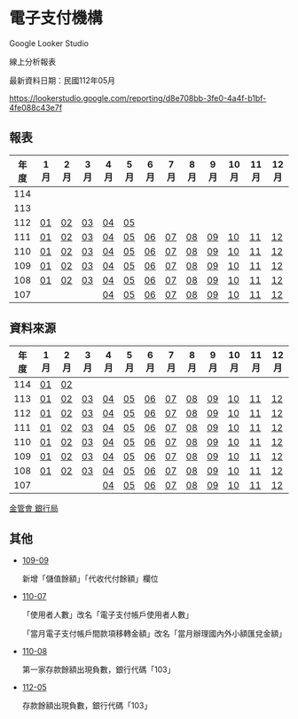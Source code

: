 # 電子支付機構

Google Looker Studio

線上分析報表

最新資料日期：民國112年05月

https://lookerstudio.google.com/reporting/d8e708bb-3fe0-4a4f-b1bf-4fe088c43e7f



## 報表

| 年度 | 1月                     | 2月                     | 3月                     | 4月                     | 5月                     | 6月                     | 7月                     | 8月                     | 9月                     | 10月                    | 11月                    | 12月                    |
| ---- | ----------------------- | ----------------------- | ----------------------- | ----------------------- | ----------------------- | ----------------------- | ----------------------- | ----------------------- | ----------------------- | ----------------------- | ----------------------- | ----------------------- |
| 114 |  |  |  |  |  |  |  |  |  |  |  |  |
| 113 |  |  |  |  |  |  |  |  |  |  |  |  |
| 112 | [01](./docs/report/11201.md) | [02](./docs/report/11202.md) | [03](./docs/report/11203.md) | [04](./docs/report/11204.md) | [05](./docs/report/11205.md) |  |  |  |  |  |  |  |
| 111  | [01](./docs/report/11101.md) | [02](./docs/report/11102.md) | [03](./docs/report/11103.md) | [04](./docs/report/11104.md) | [05](./docs/report/11105.md) | [06](./docs/report/11106.md) | [07](./docs/report/11107.md) | [08](./docs/report/11108.md) | [09](./docs/report/11109.md) | [10](./docs/report/11110.md) | [11](./docs/report/11111.md) | [12](./docs/report/11112.md) |
| 110  | [01](./docs/report/11001.md) | [02](./docs/report/11002.md) | [03](./docs/report/11003.md) | [04](./docs/report/11004.md) | [05](./docs/report/11005.md) | [06](./docs/report/11006.md) | [07](./docs/report/11007.md) | [08](./docs/report/11008.md) | [09](./docs/report/11009.md) | [10](./docs/report/11010.md) | [11](./docs/report/11011.md) | [12](./docs/report/11012.md) |
| 109  | [01](./docs/report/10901.md) | [02](./docs/report/10902.md) | [03](./docs/report/10903.md) | [04](./docs/report/10904.md) | [05](./docs/report/10905.md) | [06](./docs/report/10906.md) | [07](./docs/report/10907.md) | [08](./docs/report/10908.md) | [09](./docs/report/10909.md) | [10](./docs/report/10910.md) | [11](./docs/report/10911.md) | [12](./docs/report/10912.md) |
| 108  | [01](./docs/report/10801.md) | [02](./docs/report/10802.md) | [03](./docs/report/10803.md) | [04](./docs/report/10804.md) | [05](./docs/report/10805.md) | [06](./docs/report/10806.md) | [07](./docs/report/10807.md) | [08](./docs/report/10808.md) | [09](./docs/report/10809.md) | [10](./docs/report/10810.md) | [11](./docs/report/10811.md) | [12](./docs/report/10812.md) |
| 107  |                         |                         |                         | [04](./docs/report/10704.md) | [05](./docs/report/10705.md) | [06](./docs/report/10706.md) | [07](./docs/report/10707.md) | [08](./docs/report/10708.md) | [09](./docs/report/10709.md) | [10](./docs/report/10710.md) | [11](./docs/report/10711.md) | [12](./docs/report/10712.md) |



## 資料來源

| 年度 | 1月                                                          | 2月                                                          | 3月                                                          | 4月                                                          | 5月                                                          | 6月                                                          | 7月                                                          | 8月                                                          | 9月                                                          | 10月                                                         | 11月                                                         | 12月                                                         |
| ---- | ------------------------------------------------------------ | ------------------------------------------------------------ | ------------------------------------------------------------ | ------------------------------------------------------------ | ------------------------------------------------------------ | ------------------------------------------------------------ | ------------------------------------------------------------ | ------------------------------------------------------------ | ------------------------------------------------------------ | ------------------------------------------------------------ | ------------------------------------------------------------ | ------------------------------------------------------------ |
| 114  | [01](https://www.banking.gov.tw/ch/home.jsp?id=540&parentpath=0,524,539&mcustomize=news_view.jsp&dataserno=202503130003&dtable=News) | [02](https://www.banking.gov.tw/ch/home.jsp?id=540&parentpath=0,524,539&mcustomize=news_view.jsp&dataserno=202504100004&dtable=News) |                                                              |                                                              |                                                              |                                                              |                                                              |                                                              |                                                              |                                                              |                                                              |                                                              |
| 113  | [01](https://www.banking.gov.tw/ch/home.jsp?id=540&parentpath=0,524,539&mcustomize=news_view.jsp&dataserno=202403140002&dtable=News) | [02](https://www.banking.gov.tw/ch/home.jsp?id=540&parentpath=0,524,539&mcustomize=news_view.jsp&dataserno=202404110001&dtable=News) | [03](https://www.banking.gov.tw/ch/home.jsp?id=540&parentpath=0,524,539&mcustomize=news_view.jsp&dataserno=202405090001&dtable=News) | [04](https://www.banking.gov.tw/ch/home.jsp?id=540&parentpath=0,524,539&mcustomize=news_view.jsp&dataserno=202406130001&dtable=News) | [05](https://www.banking.gov.tw/ch/home.jsp?id=540&parentpath=0,524,539&mcustomize=news_view.jsp&dataserno=202407110001&dtable=News) | [06](https://www.banking.gov.tw/ch/home.jsp?id=540&parentpath=0,524,539&mcustomize=news_view.jsp&dataserno=202408080001&dtable=News) | [07](https://www.banking.gov.tw/ch/home.jsp?id=540&parentpath=0,524,539&mcustomize=news_view.jsp&dataserno=202409120003&dtable=News) | [08](https://www.banking.gov.tw/ch/home.jsp?id=540&parentpath=0,524,539&mcustomize=news_view.jsp&dataserno=202410150003&dtable=News) | [09](https://www.banking.gov.tw/ch/home.jsp?id=540&parentpath=0,524,539&mcustomize=news_view.jsp&dataserno=202411140002&dtable=News) | [10](https://www.banking.gov.tw/ch/home.jsp?id=540&parentpath=0,524,539&mcustomize=news_view.jsp&dataserno=202412120004&dtable=News) | [11](https://www.banking.gov.tw/ch/home.jsp?id=540&parentpath=0,524,539&mcustomize=news_view.jsp&dataserno=202501140003&dtable=News) | [12](https://www.banking.gov.tw/ch/home.jsp?id=540&parentpath=0,524,539&mcustomize=news_view.jsp&dataserno=202502130001&dtable=News) |
| 112  | [01](https://www.banking.gov.tw/ch/home.jsp?id=540&parentpath=0,524,539&mcustomize=news_view.jsp&dataserno=202303090001&dtable=News) | [02](https://www.banking.gov.tw/ch/home.jsp?id=540&parentpath=0,524,539&mcustomize=news_view.jsp&dataserno=202304130001&dtable=News) | [03](https://www.banking.gov.tw/ch/home.jsp?id=540&parentpath=0,524,539&mcustomize=news_view.jsp&dataserno=202305110001&dtable=News) | [04](https://www.banking.gov.tw/ch/home.jsp?id=540&parentpath=0,524,539&mcustomize=news_view.jsp&dataserno=202306130003&dtable=News) | [05](https://www.banking.gov.tw/ch/home.jsp?id=540&parentpath=0,524,539&mcustomize=news_view.jsp&dataserno=202307110002&dtable=News) | [06](https://www.banking.gov.tw/ch/home.jsp?id=540&parentpath=0,524,539&mcustomize=news_view.jsp&dataserno=202308100003&dtable=News) | [07](https://www.banking.gov.tw/ch/home.jsp?id=540&parentpath=0,524,539&mcustomize=news_view.jsp&dataserno=202309120002&dtable=News) | [08](https://www.banking.gov.tw/ch/home.jsp?id=540&parentpath=0,524,539&mcustomize=news_view.jsp&dataserno=202310120001&dtable=News) | [09](https://www.banking.gov.tw/ch/home.jsp?id=540&parentpath=0,524,539&mcustomize=news_view.jsp&dataserno=202311090001&dtable=News) | [10](https://www.banking.gov.tw/ch/home.jsp?id=540&parentpath=0,524,539&mcustomize=news_view.jsp&dataserno=202312140003&dtable=News) | [11](https://www.banking.gov.tw/ch/home.jsp?id=540&parentpath=0,524,539&mcustomize=news_view.jsp&dataserno=202401110001&dtable=News) | [12](https://www.banking.gov.tw/ch/home.jsp?id=540&parentpath=0,524,539&mcustomize=news_view.jsp&dataserno=202402150003&dtable=News) |
| 111  | [01](https://www.banking.gov.tw/ch/home.jsp?id=540&parentpath=0,524,539&mcustomize=news_view.jsp&dataserno=202203100001&dtable=News) | [02](https://www.banking.gov.tw/ch/home.jsp?id=540&parentpath=0,524,539&mcustomize=news_view.jsp&dataserno=202204140003&dtable=News) | [03](https://www.banking.gov.tw/ch/home.jsp?id=540&parentpath=0,524,539&mcustomize=news_view.jsp&dataserno=202205120004&dtable=News) | [04](https://www.banking.gov.tw/ch/home.jsp?id=540&parentpath=0,524,539&mcustomize=news_view.jsp&dataserno=202206090003&dtable=News) | [05](https://www.banking.gov.tw/ch/home.jsp?id=540&parentpath=0,524,539&mcustomize=news_view.jsp&dataserno=202207140001&dtable=News) | [06](https://www.banking.gov.tw/ch/home.jsp?id=540&parentpath=0,524,539&mcustomize=news_view.jsp&dataserno=202208110001&dtable=News) | [07](https://www.banking.gov.tw/ch/home.jsp?id=540&parentpath=0,524,539&mcustomize=news_view.jsp&dataserno=202209080002&dtable=News) | [08](https://www.banking.gov.tw/ch/home.jsp?id=540&parentpath=0,524,539&mcustomize=news_view.jsp&dataserno=202210110002&dtable=News) | [09](https://www.banking.gov.tw/ch/home.jsp?id=540&parentpath=0,524,539&mcustomize=news_view.jsp&dataserno=202211100002&dtable=News) | [10](https://www.banking.gov.tw/ch/home.jsp?id=540&parentpath=0,524,539&mcustomize=news_view.jsp&dataserno=202212080004&dtable=News) | [11](https://www.banking.gov.tw/ch/home.jsp?id=540&parentpath=0,524,539&mcustomize=news_view.jsp&dataserno=202301100004&dtable=News) | [12](https://www.banking.gov.tw/ch/home.jsp?id=540&parentpath=0,524,539&mcustomize=news_view.jsp&dataserno=202302090001&dtable=News) |
| 110  | [01](https://www.banking.gov.tw/ch/home.jsp?id=540&parentpath=0,524,539&mcustomize=news_view.jsp&dataserno=202103110001&dtable=News) | [02](https://www.banking.gov.tw/ch/home.jsp?id=540&parentpath=0,524,539&mcustomize=news_view.jsp&dataserno=202104080002&dtable=News) | [03](https://www.banking.gov.tw/ch/home.jsp?id=540&parentpath=0,524,539&mcustomize=news_view.jsp&dataserno=202105060001&dtable=News) | [04](https://www.banking.gov.tw/ch/home.jsp?id=540&parentpath=0,524,539&mcustomize=news_view.jsp&dataserno=202106100005&dtable=News) | [05](https://www.banking.gov.tw/ch/home.jsp?id=540&parentpath=0,524,539&mcustomize=news_view.jsp&dataserno=202107080003&dtable=News) | [06](https://www.banking.gov.tw/ch/home.jsp?id=540&parentpath=0,524,539&mcustomize=news_view.jsp&dataserno=202108120001&dtable=News) | [07](https://www.banking.gov.tw/ch/home.jsp?id=540&parentpath=0,524,539&mcustomize=news_view.jsp&dataserno=202109090004&dtable=News) | [08](https://www.banking.gov.tw/ch/home.jsp?id=540&parentpath=0,524,539&mcustomize=news_view.jsp&dataserno=202110070003&dtable=News) | [09](https://www.banking.gov.tw/ch/home.jsp?id=540&parentpath=0,524,539&mcustomize=news_view.jsp&dataserno=202111110003&dtable=News) | [10](https://www.banking.gov.tw/ch/home.jsp?id=540&parentpath=0,524,539&mcustomize=news_view.jsp&dataserno=202112090001&dtable=News) | [11](https://www.banking.gov.tw/ch/home.jsp?id=540&parentpath=0,524,539&mcustomize=news_view.jsp&dataserno=202201130003&dtable=News) | [12](https://www.banking.gov.tw/ch/home.jsp?id=540&parentpath=0,524,539&mcustomize=news_view.jsp&dataserno=202202100002&dtable=News) |
| 109  | [01](https://www.banking.gov.tw/ch/home.jsp?id=540&parentpath=0,524,539&mcustomize=news_view.jsp&dataserno=202003050003&dtable=News) | [02](https://www.banking.gov.tw/ch/home.jsp?id=540&parentpath=0,524,539&mcustomize=news_view.jsp&dataserno=202004070002&dtable=News) | [03](https://www.banking.gov.tw/ch/home.jsp?id=540&parentpath=0,524,539&mcustomize=news_view.jsp&dataserno=202005050002&dtable=News) | [04](https://www.banking.gov.tw/ch/home.jsp?id=540&parentpath=0,524,539&mcustomize=news_view.jsp&dataserno=202006040002&dtable=News) | [05](https://www.banking.gov.tw/ch/home.jsp?id=540&parentpath=0,524,539&mcustomize=news_view.jsp&dataserno=202007020004&dtable=News) | [06](https://www.banking.gov.tw/ch/home.jsp?id=540&parentpath=0,524,539&mcustomize=news_view.jsp&dataserno=202008040005&dtable=News) | [07](https://www.banking.gov.tw/ch/home.jsp?id=540&parentpath=0,524,539&mcustomize=news_view.jsp&dataserno=202009080003&dtable=News) | [08](https://www.banking.gov.tw/ch/home.jsp?id=540&parentpath=0,524,539&mcustomize=news_view.jsp&dataserno=202010060005&dtable=News) | [09](https://www.banking.gov.tw/ch/home.jsp?id=540&parentpath=0,524,539&mcustomize=news_view.jsp&dataserno=202011100002&dtable=News) | [10](https://www.banking.gov.tw/ch/home.jsp?id=540&parentpath=0,524,539&mcustomize=news_view.jsp&dataserno=202012100001&dtable=News) | [11](https://www.banking.gov.tw/ch/home.jsp?id=540&parentpath=0,524,539&mcustomize=news_view.jsp&dataserno=202101070003&dtable=News) | [12](https://www.banking.gov.tw/ch/home.jsp?id=540&parentpath=0,524,539&mcustomize=news_view.jsp&dataserno=202102040003&dtable=News) |
| 108  | [01](https://www.banking.gov.tw/ch/home.jsp?id=540&parentpath=0,524,539&mcustomize=news_view.jsp&dataserno=201903070002&dtable=News) | [02](https://www.banking.gov.tw/ch/home.jsp?id=540&parentpath=0,524,539&mcustomize=news_view.jsp&dataserno=201903280003&dtable=News) | [03](https://www.banking.gov.tw/ch/home.jsp?id=540&parentpath=0,524,539&mcustomize=news_view.jsp&dataserno=201904300003&dtable=News) | [04](https://www.banking.gov.tw/ch/home.jsp?id=540&parentpath=0,524,539&mcustomize=news_view.jsp&dataserno=201905300004&dtable=News) | [05](https://www.banking.gov.tw/ch/home.jsp?id=540&parentpath=0,524,539&mcustomize=news_view.jsp&dataserno=201906270005&dtable=News) | [06](https://www.banking.gov.tw/ch/home.jsp?id=540&parentpath=0,524,539&mcustomize=news_view.jsp&dataserno=201908010004&dtable=News) | [07](https://www.banking.gov.tw/ch/home.jsp?id=540&parentpath=0,524,539&mcustomize=news_view.jsp&dataserno=201908290005&dtable=News) | [08](https://www.banking.gov.tw/ch/home.jsp?id=540&parentpath=0,524,539&mcustomize=news_view.jsp&dataserno=201910030004&dtable=News) | [09](https://www.banking.gov.tw/ch/home.jsp?id=540&parentpath=0,524,539&mcustomize=news_view.jsp&dataserno=201910290007&dtable=News) | [10](https://www.banking.gov.tw/ch/home.jsp?id=540&parentpath=0,524,539&mcustomize=news_view.jsp&dataserno=201912030001&dtable=News) | [11](https://www.banking.gov.tw/ch/home.jsp?id=540&parentpath=0,524,539&mcustomize=news_view.jsp&dataserno=201912310003&dtable=News) | [12](https://www.banking.gov.tw/ch/home.jsp?id=540&parentpath=0,524,539&mcustomize=news_view.jsp&dataserno=202002110003&dtable=News) |
| 107  |                                                              |                                                              |                                                              | [04](https://www.banking.gov.tw/ch/home.jsp?id=540&parentpath=0,524,539&mcustomize=news_view.jsp&dataserno=201806050005&dtable=News) | [05](https://www.banking.gov.tw/ch/home.jsp?id=540&parentpath=0,524,539&mcustomize=news_view.jsp&dataserno=201807050004&dtable=News) | [06](https://www.banking.gov.tw/ch/home.jsp?id=540&parentpath=0,524,539&mcustomize=news_view.jsp&dataserno=201808020002&dtable=News) | [07](https://www.banking.gov.tw/ch/home.jsp?id=540&parentpath=0,524,539&mcustomize=news_view.jsp&dataserno=201809040005&dtable=News) | [08](https://www.banking.gov.tw/ch/home.jsp?id=540&parentpath=0,524,539&mcustomize=news_view.jsp&dataserno=201810020008&dtable=News) | [09](https://www.banking.gov.tw/ch/home.jsp?id=540&parentpath=0,524,539&mcustomize=news_view.jsp&dataserno=201811010005&dtable=News) | [10](https://www.banking.gov.tw/ch/home.jsp?id=540&parentpath=0,524,539&mcustomize=news_view.jsp&dataserno=201812060001&dtable=News) | [11](https://www.banking.gov.tw/ch/home.jsp?id=540&parentpath=0,524,539&mcustomize=news_view.jsp&dataserno=201901080004&dtable=News) | [12](https://www.banking.gov.tw/ch/home.jsp?id=540&parentpath=0,524,539&mcustomize=news_view.jsp&dataserno=201901310011&dtable=News) |

[金管會 銀行局](https://www.banking.gov.tw/ch/home.jsp?id=591&parentpath=0,590&mcustomize=multimessage_view.jsp&dataserno=201805300001&dtable=Disclosure)



## 其他

- [109-09](./docs/report/10909.md)

  新增「儲值餘額」「代收代付餘額」欄位

- [110-07](./docs/report/11007.md)

  「使用者人數」改名「電子支付帳戶使用者人數」

  「當月電子支付帳戶間款項移轉金額」改名「當月辦理國內外小額匯兌金額」
  
- [110-08](./docs/report/11008.md)

  第一家存款餘額出現負數，銀行代碼「103」
  
- [112-05](./docs/report/11205.md)

  存款餘額出現負數，銀行代碼「103」
